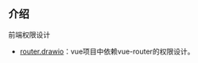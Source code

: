 ## 介绍

前端权限设计

- [router.drawio](https://viewer.diagrams.net/?tags=%7B%7D&highlight=0000ff&layers=1&nav=1&title=router.drawio#Uhttps%3A%2F%2Fraw.githubusercontent.com%2Fzhuoooo%2Fdoodles%2Fmain%2Fpermission%2Frouter.drawio)：vue项目中依赖vue-router的权限设计。

